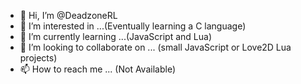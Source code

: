 - 👋 Hi, I’m @DeadzoneRL
- 👀 I’m interested in ...(Eventually learning a C language)
- 🌱 I’m currently learning ...(JavaScript and Lua)
- 💞️ I’m looking to collaborate on ... (small JavaScript or Love2D Lua projects)
- 📫 How to reach me ... (Not Available)

<!---
DeadzoneRL/DeadzoneRL is a ✨ special ✨ repository because its `README.md` (this file) appears on your GitHub profile.
You can click the Preview link to take a look at your changes.
--->
